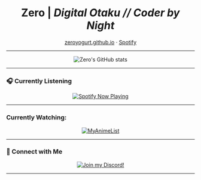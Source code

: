 <h1 align="center"><strong>Zero</strong> | <em>Digital Otaku // Coder by Night</em></h1>
<p align="center">
  <a href="https://zeroyogurt.github.io" target="_blank">zeroyogurt.github.io</a> ·
  <a href="https://open.spotify.com/user/314q3t55yibgfdceuqbdd3g26pyq" target="_blank">Spotify</a>
</p>

---

<div align="center">

![Zero's GitHub stats](https://github-readme-stats.vercel.app/api?username=GraveEaterMadison&show_icons=true&theme=transparent)

</div>

---

### 🎧 Currently Listening

<p align="center">
  <a href="https://open.spotify.com/user/314q3t55yibgfdceuqbdd3g26pyq" target="_blank">
    <img src="https://spotify-github-profile.kittinanx.com/api/view?uid=314q3t55yibgfdceuqbdd3g26pyq&cover_image=true&theme=novatorem&show_offline=false&background_color=000000&interchange=true&bar_color=53b14f&bar_color_cover=false" alt="Spotify Now Playing" />
  </a>
</p>

---

### Currently Watching:

<div align="center">

[![MyAnimeList](https://malsignature.com/?/view?username=Zeroyogurt&style=normal)](https://myanimelist.net/profile/Zeroyogurt)

</div>

---


### 🔗 Connect with Me

<p align="center">
  <a href="https://discordid.netlify.app/?id=1083412512806019176" target="_blank">
    <img src="https://discord.c99.nl/widget/theme-2/1083412512806019176.png" alt="Join my Discord!">
  </a>
</p>

---
